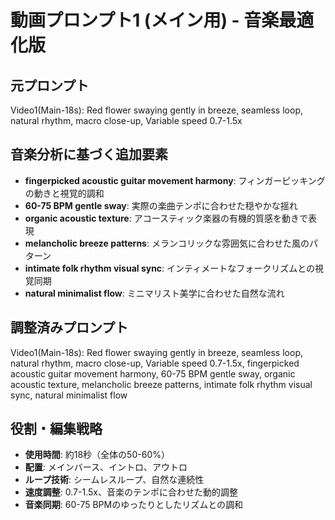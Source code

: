 # 動画プロンプト1 (メイン用) - 音楽最適化版

## 元プロンプト
Video1(Main-18s): Red flower swaying gently in breeze, seamless loop, natural rhythm, macro close-up, Variable speed 0.7-1.5x

## 音楽分析に基づく追加要素
- **fingerpicked acoustic guitar movement harmony**: フィンガーピッキングの動きと視覚的調和
- **60-75 BPM gentle sway**: 実際の楽曲テンポに合わせた穏やかな揺れ
- **organic acoustic texture**: アコースティック楽器の有機的質感を動きで表現
- **melancholic breeze patterns**: メランコリックな雰囲気に合わせた風のパターン
- **intimate folk rhythm visual sync**: インティメートなフォークリズムとの視覚同期
- **natural minimalist flow**: ミニマリスト美学に合わせた自然な流れ

## 調整済みプロンプト
Video1(Main-18s): Red flower swaying gently in breeze, seamless loop, natural rhythm, macro close-up, Variable speed 0.7-1.5x, fingerpicked acoustic guitar movement harmony, 60-75 BPM gentle sway, organic acoustic texture, melancholic breeze patterns, intimate folk rhythm visual sync, natural minimalist flow

## 役割・編集戦略
- **使用時間**: 約18秒（全体の50-60%）
- **配置**: メインバース、イントロ、アウトロ
- **ループ技術**: シームレスループ、自然な連続性
- **速度調整**: 0.7-1.5x、音楽のテンポに合わせた動的調整
- **音楽同期**: 60-75 BPMのゆったりとしたリズムとの調和